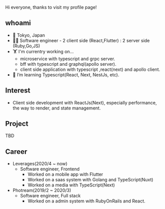 Hi everyone, thanks to visit my profile page!

## whoami
- 📍 Tokyo, Japan
- 👨‍💻 Software engineer - 2 client side (React,Flutter) : 2 server side (Ruby,Go,JS)
- 🏋️ I'm currentry working on...
  - microservice with typescript and grpc server.
  - bff with typescript and graphql(apollo server).
  - client side application with typescript ,react(next) and apollo client.
- 🌱 I’m learning Typescript(React, Next, NestJs, etc).

## Interest
- Client side development with ReactJs(Next), especially performance, the way to render, and state management.

## Project
TBD

## Career
- Leverages(2020/4 ~ now)
  - Software engineer, Frontend
    - Worked on a mobile app with Flutter
    - Worked on a saas system with Golang and TypeScript(Nuxt)
    - Worked on a media with TypeScript(Next)
- Photream(2019/2 ~ 2020/3)
  - Software engineer, Full stack
    - Worked on a admin system with RubyOnRails and React.
